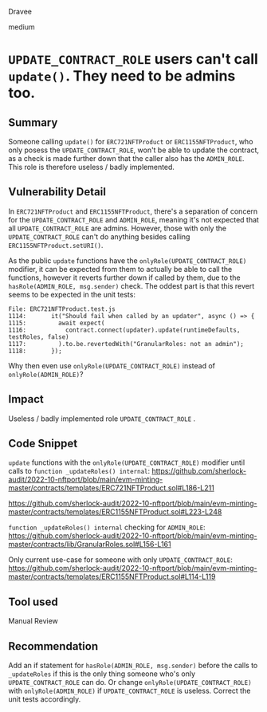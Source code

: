 Dravee

medium

# `UPDATE_CONTRACT_ROLE` users can't call `update()`. They need to be admins too.

## Summary
Someone calling `update()` for `ERC721NFTProduct` or `ERC1155NFTProduct`, who only posess the `UPDATE_CONTRACT_ROLE`, won't be able to update the contract, as a check is made further down that the caller also has the `ADMIN_ROLE`. This role is therefore useless / badly implemented.

## Vulnerability Detail
In `ERC721NFTProduct` and `ERC1155NFTProduct`, there's a separation of concern for the `UPDATE_CONTRACT_ROLE` and `ADMIN_ROLE`, meaning it's not expected that all `UPDATE_CONTRACT_ROLE` are admins. However, those with only the `UPDATE_CONTRACT_ROLE` can't do anything besides calling `ERC1155NFTProduct.setURI()`.

As the public `update` functions have the `onlyRole(UPDATE_CONTRACT_ROLE)` modifier, it can be expected from them to actually be able to call the functions, however it reverts further down if called by them, due to the `hasRole(ADMIN_ROLE, msg.sender)` check. The oddest part is that this revert seems to be expected in the unit tests:

```solidity
File: ERC721NFTProduct.test.js
1114:       it("Should fail when called by an updater", async () => {
1115:         await expect(
1116:           contract.connect(updater).update(runtimeDefaults, testRoles, false)
1117:         ).to.be.revertedWith("GranularRoles: not an admin");
1118:       });
```

Why then even use `onlyRole(UPDATE_CONTRACT_ROLE)` instead of `onlyRole(ADMIN_ROLE)`?

## Impact
Useless / badly implemented role `UPDATE_CONTRACT_ROLE` .

## Code Snippet
`update` functions with the `onlyRole(UPDATE_CONTRACT_ROLE)` modifier until calls to `function _updateRoles() internal`:
https://github.com/sherlock-audit/2022-10-nftport/blob/main/evm-minting-master/contracts/templates/ERC721NFTProduct.sol#L186-L211

https://github.com/sherlock-audit/2022-10-nftport/blob/main/evm-minting-master/contracts/templates/ERC1155NFTProduct.sol#L223-L248

`function _updateRoles() internal` checking for `ADMIN_ROLE`:
https://github.com/sherlock-audit/2022-10-nftport/blob/main/evm-minting-master/contracts/lib/GranularRoles.sol#L156-L161

Only current use-case for someone with only `UPDATE_CONTRACT_ROLE`:
https://github.com/sherlock-audit/2022-10-nftport/blob/main/evm-minting-master/contracts/templates/ERC1155NFTProduct.sol#L114-L119

## Tool used

Manual Review

## Recommendation
Add an if statement for `hasRole(ADMIN_ROLE, msg.sender)` before the calls to `_updateRoles` if this is the only thing someone who's only `UPDATE_CONTRACT_ROLE` can do.
Or change `onlyRole(UPDATE_CONTRACT_ROLE)` with `onlyRole(ADMIN_ROLE)` if `UPDATE_CONTRACT_ROLE` is useless.
Correct the unit tests accordingly.
